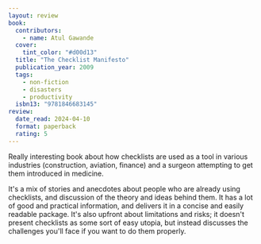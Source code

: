 ```yaml
---
layout: review
book:
  contributors:
    - name: Atul Gawande
  cover:
    tint_color: "#d00d13"
  title: "The Checklist Manifesto"
  publication_year: 2009
  tags:
    - non-fiction
    - disasters
    - productivity
  isbn13: "9781846683145"
review:
  date_read: 2024-04-10
  format: paperback
  rating: 5
---
```

Really interesting book about how checklists are used as a tool in various industries (construction, aviation, finance) and a surgeon attempting to get them introduced in medicine.

It's a mix of stories and anecdotes about people who are already using checklists, and discussion of the theory and ideas behind them.
It has a lot of good and practical information, and delivers it in a concise and easily readable package.
It's also upfront about limitations and risks; it doesn't present checklists as some sort of easy utopia, but instead discusses the challenges you'll face if you want to do them properly.
